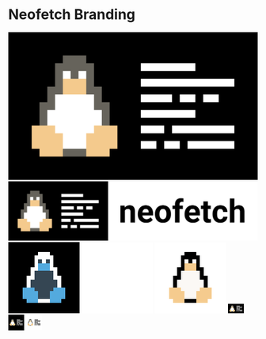 # Neofetch Branding

![](big.png)
![](big-with-text.png)
![](discord-corrupt.png)
![](discord-oss.png)
![](discord.png)
![](logo.png)
![](square-dark.png)
![](square-light.png)
